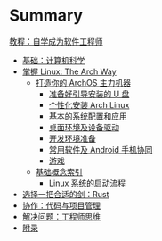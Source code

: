 # Summary

[教程：自学成为软件工程师](./intro.md)

- [基础：计算机科学]()
- [掌握 Linux: The Arch Way](./master_linux.md)
    - [打造你的 ArchOS 主力机器](./archos/why_archlinux.md)
        - [准备好引导安装的 U 盘](./archos/live_usb.md)
        - [个性化安装 Arch Linux](./archos/install_archlinux.md)
        - [基本的系统配置和应用](./archos/customize_archos.md)
        - [桌面环境及设备驱动]()
        - [开发环境准备]()
        - [常用软件及 Android 手机协同]()
        - [游戏]()
    - [基础概念索引](./archos/basic_knowledge.md)
        - [Linux 系统的启动流程]()
- [选择一把合适的剑：Rust]()
- [协作：代码与项目管理]()
- [解决问题：工程师思维]()
- [附录]()
